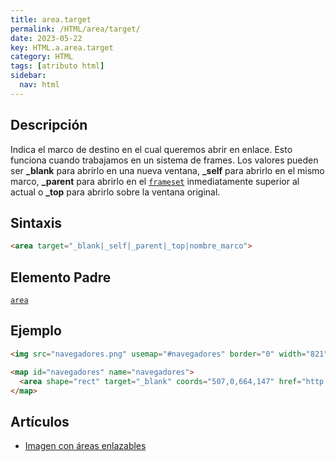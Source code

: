 ```yaml
---
title: area.target
permalink: /HTML/area/target/
date: 2023-05-22
key: HTML.a.area.target
category: HTML
tags: [atributo html]
sidebar:
  nav: html
---
```


## Descripción


Indica el marco de destino en el cual queremos abrir en enlace. Esto funciona cuando trabajamos en un sistema de frames. Los valores pueden ser **_blank** para abrirlo en una nueva ventana, **_self** para abrirlo en el mismo marco, **_parent** para abrirlo en el [`frameset`](https://www.w3api.com/HTML/frameset) inmediatamente superior al actual o **_top** para abrirlo sobre la ventana original.


## Sintaxis


```html
<area target="_blank|_self|_parent|_top|nombre_marco">
```


## Elemento Padre


[`area`](/HTML/area/)


## Ejemplo


```html
<img src="navegadores.png" usemap="#navegadores" border="0" width="821" height="152" alt="Navegadores" />

<map id="navegadores" name="navegadores">
  <area shape="rect" target="_blank" coords="507,0,664,147" href="http://www.ayudaenlaweb.com/navegadores/que-es-safari/" alt="Safari" title="Safari" />
</map>
```


## Artículos

- [Imagen con áreas enlazables](http://lineadecodigo.com/html/imagen-con-areas-enlazables/)
